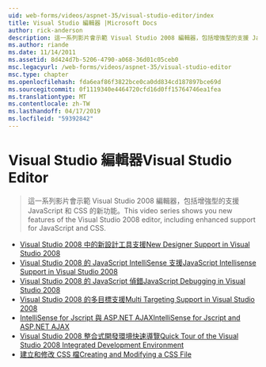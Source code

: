 ```yaml
---
uid: web-forms/videos/aspnet-35/visual-studio-editor/index
title: Visual Studio 編輯器 |Microsoft Docs
author: rick-anderson
description: 這一系列影片會示範 Visual Studio 2008 編輯器，包括增強型的支援 JavaScript 和 CSS 的新功能。
ms.author: riande
ms.date: 11/14/2011
ms.assetid: 8d424d7b-5206-4790-a068-36d01c05ceb0
msc.legacyurl: /web-forms/videos/aspnet-35/visual-studio-editor
msc.type: chapter
ms.openlocfilehash: fda6eaf86f3822bce0ca0dd834cd187897bce69d
ms.sourcegitcommit: 0f1119340e4464720cfd16d0ff15764746ea1fea
ms.translationtype: MT
ms.contentlocale: zh-TW
ms.lasthandoff: 04/17/2019
ms.locfileid: "59392842"
---
```

# <a name="visual-studio-editor"></a><span data-ttu-id="f9cac-103">Visual Studio 編輯器</span><span class="sxs-lookup"><span data-stu-id="f9cac-103">Visual Studio Editor</span></span>

> <span data-ttu-id="f9cac-104">這一系列影片會示範 Visual Studio 2008 編輯器，包括增強型的支援 JavaScript 和 CSS 的新功能。</span><span class="sxs-lookup"><span data-stu-id="f9cac-104">This video series shows you new features of the Visual Studio 2008 editor, including enhanced support for JavaScript and CSS.</span></span>


- [<span data-ttu-id="f9cac-105">Visual Studio 2008 中的新設計工具支援</span><span class="sxs-lookup"><span data-stu-id="f9cac-105">New Designer Support in Visual Studio 2008</span></span>](new-designer-support-in-visual-studio-2008.md)
- [<span data-ttu-id="f9cac-106">Visual Studio 2008 的 JavaScript IntelliSense 支援</span><span class="sxs-lookup"><span data-stu-id="f9cac-106">JavaScript Intellisense Support in Visual Studio 2008</span></span>](javascript-intellisense-support-in-visual-studio-2008.md)
- [<span data-ttu-id="f9cac-107">Visual Studio 2008 的 JavaScript 偵錯</span><span class="sxs-lookup"><span data-stu-id="f9cac-107">JavaScript Debugging in Visual Studio 2008</span></span>](javascript-debugging-in-visual-studio-2008.md)
- [<span data-ttu-id="f9cac-108">Visual Studio 2008 的多目標支援</span><span class="sxs-lookup"><span data-stu-id="f9cac-108">Multi Targeting Support in Visual Studio 2008</span></span>](multi-targeting-support-in-visual-studio-2008.md)
- [<span data-ttu-id="f9cac-109">IntelliSense for Jscript 與 ASP.NET AJAX</span><span class="sxs-lookup"><span data-stu-id="f9cac-109">IntelliSense for Jscript and ASP.NET AJAX</span></span>](intellisense-for-jscript-and-aspnet-ajax.md)
- [<span data-ttu-id="f9cac-110">Visual Studio 2008 整合式開發環境快速導覽</span><span class="sxs-lookup"><span data-stu-id="f9cac-110">Quick Tour of the Visual Studio 2008 Integrated Development Environment</span></span>](quick-tour-of-the-visual-studio-2008-integrated-development-environment.md)
- [<span data-ttu-id="f9cac-111">建立和修改 CSS 檔</span><span class="sxs-lookup"><span data-stu-id="f9cac-111">Creating and Modifying a CSS File</span></span>](creating-and-modifying-a-css-file.md)
